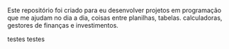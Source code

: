 Este repositório foi criado para eu desenvolver projetos em programação que me ajudam no dia a dia, coisas entre planilhas, tabelas. calculadoras, gestores de finanças e investimentos. 

testes testes